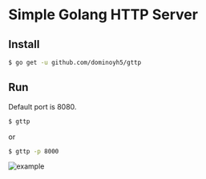 # Simple Golang HTTP Server
## Install
```bash
$ go get -u github.com/dominoyh5/gttp
```
## Run
Default port is 8080.
```bash
$ gttp
```
or
```bash
$ gttp -p 8000
```
![example](https://github.com/dominoyh5/gttp/blob/main/ex.png?raw=true)
